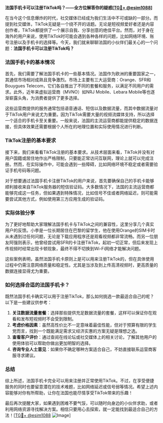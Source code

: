 **法国手机卡可以注册TikTok吗？——全方位解答你的疑惑[[TG💪+ @esim1088](https://t.me/s/esim1088)]**

在当今这个信息爆炸的时代，社交媒体已经成为我们生活中不可或缺的一部分。而提到社交媒体，TikTok无疑是一个绕不开的话题。无论是短视频爱好者还是内容创作者，TikTok都提供了一个展示自我、分享创意的绝佳平台。然而，对于身在海外的用户来说，使用TikTok时可能会遇到各种各样的问题，比如网络环境、账号注册以及手机卡的选择等。今天，我们就来聊聊法国的小伙伴们最关心的一个问题：**法国手机卡可以注册TikTok吗？**

### 法国手机卡的基本情况

首先，我们需要了解法国手机卡的一些基本情况。法国作为欧洲的重要国家之一，其通信市场相对成熟且竞争激烈。市场上主要有三大运营商：Orange、SFR和Bouygues Telecom，它们各自推出了不同的套餐和服务，以满足不同用户的需求。此外，近年来虚拟运营商（MVNO）如NRJ Mobile、Lebara Mobile等也逐渐崭露头角，为消费者提供了更多选择。

这些运营商提供的服务通常包括语音通话、短信以及数据流量，而其中数据流量对于TikTok用户来说尤为重要。因为TikTok需要大量的视频流媒体支持，所以选择一个适合的手机卡至关重要。一般来说，法国的主流运营商都能提供稳定的数据连接，但具体效果还需要根据个人所在的地理位置和实际使用情况进行判断。

### TikTok注册的基本要求

接下来，我们来看看TikTok注册的基本要求。从技术层面来看，TikTok并没有对用户国籍或居住地作出严格限制，只要能正常访问互联网，理论上就可以完成注册。然而，在实际操作中，可能会遇到一些障碍，比如网络环境不稳定或者需要验证手机号码等问题。

对于想要通过法国手机卡注册TikTok的用户来说，首先要确保自己的手机卡能够顺利接收来自TikTok服务器的短信验证码。大多数情况下，法国的主流运营商都能够完成这一任务，但如果遇到特殊情况，比如信号不佳或者网络延迟，则可能需要尝试其他方式，例如使用第三方应用生成的验证码。

### 实际体验分享

为了更好地帮助大家理解法国手机卡与TikTok之间的兼容性，这里分享几个真实用户的反馈。小李是一位长期居住在巴黎的留学生，他在使用Orange的SIM卡时从未遇到过任何问题，无论是下载应用程序还是观看视频都非常流畅。而另一位朋友阿强则表示，他曾经尝试用SFR的卡注册TikTok，起初一切正常，但后来发现上传视频时经常出现卡顿现象，最终不得不切换到Wi-Fi网络才能解决问题。

这些案例表明，虽然法国手机卡原则上是可以用来注册TikTok的，但在具体使用过程中仍需注意网络质量和稳定性。尤其是当涉及到上传高清视频时，更高质量的数据连接显得尤为重要。

### 如何选择合适的法国手机卡？

既然法国手机卡确实可以用于注册TikTok，那么如何挑选一款最适合自己的呢？以下是一些建议供参考：

1. **关注数据流量套餐**：选择那些提供充足数据流量的套餐，这样可以保证你在观看和发布短视频时不会受到限制。
2. **考虑价格因素**：虽然高性价比不一定意味着最佳性能，但对于预算有限的学生党而言，找到一个既能满足需求又经济实惠的方案无疑是理想之选。
3. **查看客户评价**：通过查阅在线论坛或社交媒体上的相关讨论，了解其他用户的使用体验可以帮助你做出更加明智的选择。
4. **咨询专业人士意见**：如果你不确定哪种方案适合自己，不妨直接联系运营商客服寻求建议。

### 总结

综上所述，法国手机卡完全可以用来注册并正常使用TikTok。不过，在享受便捷服务的同时也要留意潜在的技术难题，比如网络延迟或信号弱等情况。希望上述内容能够对你有所帮助，让你在法国也能尽情享受TikTok带来的乐趣！

最后再次提醒大家，如果遇到困难不要气馁，可以随时向身边的小伙伴求助，或者利用网络资源寻找解决方案。相信只要用心去探索，就一定能找到最适合自己的方法！[[TG💪+ @esim1088](https://t.me/s/esim1088) ![Image](https://i.postimg.cc/4NQfJmqS/Snipaste-2025-05-13-00-14-12.png)]